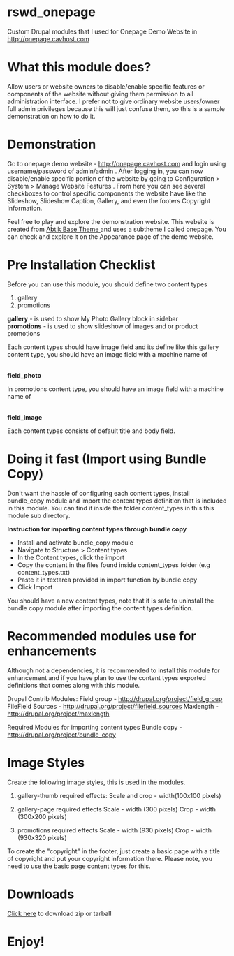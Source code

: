rswd_onepage
============

Custom Drupal modules that I used for Onepage Demo Website in http://onepage.cavhost.com

What this module does?
======================

Allow users or website owners to disable/enable specific features or components of the website without giving them permission to all administration interface. I prefer not to give ordinary website users/owner full admin privileges because this will just confuse them, so this is a sample demonstration on how to do it.


Demonstration
=============

Go to onepage demo website - http://onepage.cavhost.com and login using username/password of admin/admin . After logging in, you can now disable/enable specific portion of the website by going to Configuration > System > Manage Website Features . From here you can see several checkboxes to control specific components the website have like the Slideshow, Slideshow Caption, Gallery, and even the footers Copyright Information.

Feel free to play and explore the demonstration website. This website is created from <a href="https://github.com/danreb/abtik"> Abtik Base Theme </a> and uses a subtheme I called onepage. You can check and explore it on the Appearance page of the demo website.
 

Pre Installation Checklist
==========================

Before you can use this module, you should define two content types
  1. gallery
  2. promotions

<strong>gallery</strong> - is used to show My Photo Gallery block in sidebar<br />
<strong>promotions</strong> - is used to show slideshow of images and or product promotions

Each content types should have image field and its define like this
gallery content type, you should have an image field with a machine name of<br /><br />
   
   <strong>field_photo</strong>
   
In promotions content type, you should have an image field with a machine name of<br /><br />
   
   <strong>field_image</strong>
   
Each content types consists of default title and body field.



Doing it fast (Import using Bundle Copy)
========================================

  Don't want the hassle of configuring each content types, install bundle_copy module and import the content types definition that is included in this module. You can find it inside the folder content_types in this this module sub directory.
  
  
<strong>Instruction for importing content types through bundle copy</strong>

  - Install and activate bundle_copy module
  - Navigate to Structure > Content types
  - In the Content types, click the import 
  - Copy the content in the files found inside content_types folder (e.g content_types.txt)
  - Paste it in textarea provided in import function by bundle copy
  - Click Import
  
  You should have a new content types, note that it is safe to uninstall the bundle copy module after importing the content types definition.
  

Recommended modules use for enhancements
========================================

Although not a dependencies, it is recommended to install this module for enhancement and if you have plan to use the content types exported definitions that comes along with this module.

Drupal Contrib Modules:
  Field group - http://drupal.org/project/field_group
  FileField Sources - http://drupal.org/project/filefield_sources
  Maxlength - http://drupal.org/project/maxlength
  
Required Modules for importing content types
  Bundle copy - http://drupal.org/project/bundle_copy
  
  
Image Styles
============

Create the following image styles, this is used in the modules.

1. gallery-thumb
    required effects:
    Scale and crop - width(100x100 pixels)

2. gallery-page
    required effects
    Scale - width (300 pixels)
    Crop - width (300x200 pixels)

3. promotions
    required effects
    Scale - width (930 pixels)
    Crop - width (930x320 pixels)
  
  
To create the "copyright" in the footer, just create a basic page with a title of copyright and put your copyright information there. Please note, you need to use the basic page content types for this.

Downloads
=========

<a href="https://github.com/danreb/rswd_onepage/downloads"> Click here</a> to download zip or tarball 


Enjoy!
======

